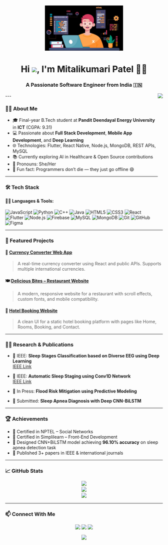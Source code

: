 <p align="center">
  <img src="image.jpg" width="250" />
</p>

<h1 align="center">Hi <img src="https://raw.githubusercontent.com/iampavangandhi/iampavangandhi/master/gifs/Hi.gif" width="40px">, I'm Mitalikumari Patel 👩‍💻</h1>

<h3 align="center">A Passionate Software Engineer from India 🇮🇳</h3>
---

<img align="right" height="400" src="https://nativeva.com/wp-content/uploads/2023/06/20230629205259__fpdl.in__programmer-working-computer-coders-programmers-writing-program-landing-page-web-it-courses-with-html-c_199064-1767_normal-removebg-preview.png" />

### 👩‍🎓 About Me

- 🎓 Final-year B.Tech student at **Pandit Deendayal Energy University** in **ICT** (CGPA: 9.31)
- 💻 Passionate about **Full Stack Development**, **Mobile App Development**, and **Deep Learning**
- 🌐 Technologies: Flutter, React Native, Node.js, MongoDB, REST APIs, MySQL
- 📚 Currently exploring AI in Healthcare & Open Source contributions
- 📌 Pronouns: She/Her
- 🤖 Fun fact: Programmers don’t die — they just go offline 😄

---

### 🛠️ Tech Stack

#### 👩‍💻 Languages & Tools:
![JavaScript](https://img.shields.io/badge/-JavaScript-black?style=flat&logo=javascript)
![Python](https://img.shields.io/badge/-Python-black?style=flat&logo=python)
![C++](https://img.shields.io/badge/-C++-00599C?style=flat&logo=c%2B%2B&logoColor=white)
![Java](https://img.shields.io/badge/-Java-ED8B00?style=flat&logo=openjdk&logoColor=white)
![HTML5](https://img.shields.io/badge/-HTML5-E34F26?style=flat&logo=html5&logoColor=white)
![CSS3](https://img.shields.io/badge/-CSS3-1572B6?style=flat&logo=css3)
![React](https://img.shields.io/badge/-React-20232A?style=flat&logo=react&logoColor=61DAFB)
![Flutter](https://img.shields.io/badge/-Flutter-02569B?style=flat&logo=flutter)
![Node.js](https://img.shields.io/badge/-Node.js-43853D?style=flat&logo=node.js&logoColor=white)
![Firebase](https://img.shields.io/badge/-Firebase-FFCA28?style=flat&logo=firebase)
![MySQL](https://img.shields.io/badge/-MySQL-4479A1?style=flat&logo=mysql)
![MongoDB](https://img.shields.io/badge/-MongoDB-4EA94B?style=flat&logo=mongodb)
![Git](https://img.shields.io/badge/-Git-F05032?style=flat&logo=git)
![GitHub](https://img.shields.io/badge/-GitHub-181717?style=flat&logo=github)
![Figma](https://img.shields.io/badge/-Figma-F24E1E?style=flat&logo=figma)

---

### 📌 Featured Projects

#### 💱 [Currency Converter Web App](https://github.com/mitaliptl-005/Currency-Convert)
> A real-time currency converter using React and public APIs. Supports multiple international currencies.

#### 🍽️ [Delicious Bites – Restaurant Website](https://github.com/mitaliptl-005/Restaurant_Delicious-Bites)
> A modern, responsive website for a restaurant with scroll effects, custom fonts, and mobile compatibility.

#### 🏨 [Hotel Booking Website](https://github.com/mitaliptl-005/hotel-booking)
> A clean UI for a static hotel booking platform with pages like Home, Rooms, Booking, and Contact.

---

### 👩‍🔬 Research & Publications

- 📌 IEEE: **Sleep Stages Classification based on Diverse EEG using Deep Learning**  
  [IEEE Link](https://ieeexplore.ieee.org/document/10899511)
  
- 📌 IEEE: **Automatic Sleep Staging using Conv1D Network**  
  [IEEE Link](https://ieeexplore.ieee.org/document/10985440)

- 📌 In Press: **Flood Risk Mitigation using Predictive Modeling**

- 📝 Submitted: **Sleep Apnea Diagnosis with Deep CNN-BiLSTM**

---

### 🏆 Achievements

- 🥇 Certified in NPTEL – Social Networks  
- 📜 Certified in Simplilearn – Front-End Development  
- 🧠 Designed CNN+BiLSTM model achieving **96.10% accuracy** on sleep apnea detection task  
- 🧩 Published 3+ papers in IEEE & international journals  

---

### 📈 GitHub Stats

<div align="center">
  <img src="https://github-readme-stats.vercel.app/api?username=mitaliptl-005&show_icons=true&theme=radical" />
  <br/>
  <img src="https://github-readme-streak-stats.herokuapp.com/?user=mitaliptl-005&theme=radical"/>
  <br/>
  <img src="https://github-readme-activity-graph.vercel.app/graph?username=mitaliptl-005&theme=react-dark"/>
</div>

---

### 📫 Connect With Me

<p align="center">
  <a href="mailto:mitali572003@gmail.com"><img src="https://img.icons8.com/color/48/gmail--v1.png" width="40"/></a>
  <a href="https://www.linkedin.com/in/mitali-57-ptl"><img src="https://img.icons8.com/color/48/linkedin.png" width="40"/></a>
  <a href="https://github.com/mitaliptl-005"><img src="https://img.icons8.com/material-outlined/48/github.png" width="40"/></a>
</p>

<p align="center">
  <img src="https://capsule-render.vercel.app/api?type=waving&color=gradient&height=80&section=footer"/>
</p>
